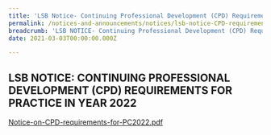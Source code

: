 ```yaml
---
title: 'LSB Notice- Continuing Professional Development (CPD) Requirements for Practice in Year 2022'
permalink: /notices-and-announcements/notices/lsb-notice-CPD-requirements-for-practice-2022/
breadcrumb: 'LSB NOTICE- Continuing Professional Development (CPD) Requirements for Practice in Year 2022'
date: 2021-03-03T00:00:00.000Z

---
```



## LSB NOTICE: CONTINUING PROFESSIONAL DEVELOPMENT (CPD) REQUIREMENTS FOR PRACTICE IN YEAR 2022

[Notice-on-CPD-requirements-for-PC2022.pdf](https://github.com/isomerpages/mlaw-lsb/files/6074889/Notice-on-CPD-requirements-for-PC2022.pdf)
